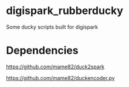 # digispark_rubberducky
Some ducky scripts built for digispark

# Dependencies

https://github.com/mame82/duck2spark

https://github.com/mame82/duckencoder.py
